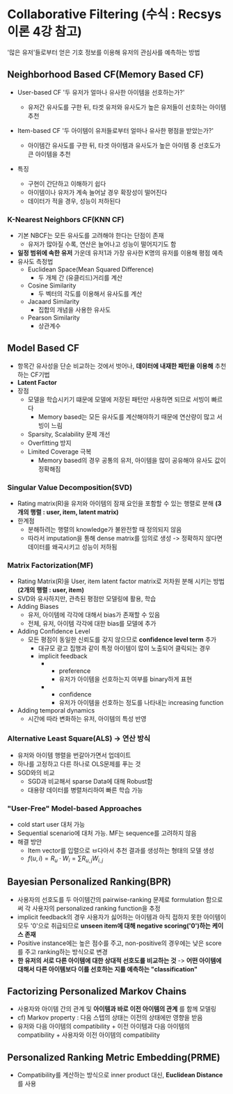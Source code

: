 # Collaborative Filtering (수식 : Recsys 이론 4강 참고)
'많은 유저'들로부터 얻은 기호 정보를 이용해 유저의 관심사를 예측하는 방법

## Neighborhood Based CF(Memory Based CF)

- User-based CF
  '두 유저가 얼마나 유사한 아이템을 선호하는가?'
  - 유저간 유사도를 구한 뒤, 타겟 유저와 유사도가 높은 유저들이 선호하는 아이템 추천

- Item-based CF
  '두 아이템이 유저들로부터 얼마나 유사한 평점을 받았는가?'
  - 아이템간 유사도를 구한 뒤, 타겟 아이템과 유사도가 높은 아이템 중 선호도가 큰 아이템을 추천

- 특징
  - 구현이 간단하고 이해하기 쉽다
  - 아이템이나 유저가 계속 늘어날 경우 확장성이 떨어진다
  - 데이터가 적을 경우, 성능이 저하된다

### K-Nearest Neighbors CF(KNN CF)
- 기본 NBCF는 모든 유사도를 고려해야 한다는 단점이 존재
  - 유저가 많아질 수록, 연산은 늘어나고 성능이 떨어지기도 함
- __일정 범위에 속한 유저__ 가운데 유저1과 가장 유사한 K명의 유저를 이용해 평점 예측
- 유사도 측정법
  - Euclidean Space(Mean Squared Difference)
    - 두 개체 간 (유클리드)거리를 계산
  - Cosine Similarity
    - 두 벡터의 각도를 이용해서 유사도를 계산
  - Jacaard Similarity
    - 집합의 개념을 사용한 유사도
  - Pearson Similarity
    - 상관계수

## Model Based CF
- 항목간 유사성을 단순 비교하는 것에서 벗어나, __데이터에 내재한 패턴을 이용해__ 추천하는 CF기법
- __Latent Factor__
- 장점
  - 모델을 학습시키기 떄문에 모델에 저장된 패턴만 사용하면 되므로 서빙이 빠르다
    - Memory based는 모든 유사도를 계산해야하기 때문에 연산량이 많고 서빙이 느림
  - Sparsity, Scalability 문제 개선
  - Overfitting 방지
  - Limited Coverage 극복
    - Memory based의 경우 공통의 유저, 아이템을 많이 공유해야 유사도 값이 정확해짐

### Singular Value Decomposition(SVD)
- Rating matrix(R)을 유저와 아이템의 잠재 요인을 포함할 수 있는 행렬로 분해 __(3개의 행렬 : user, item, latent matrix)__
- 한계점
  - 분해하려는 행렬의 knowledge가 불완전할 때 정의되지 않음
  - 따라서 imputation을 통해 dense matrix를 임의로 생성 -> 정확하지 않다면 데이터를 왜곡시키고 성능이 저하됨

### Matrix Factorization(MF)
- Rating Matrix(R)을 User, item latent factor matrix로 저차원 분해 시키는 방법 __(2개의 행렬 : user, item)__
- SVD와 유사하지만, 관측된 평점만 모델링에 활용, 학습
- Adding Biases
  - 유저, 아이템에 각각에 대해서 bias가 존재할 수 있음
  - 전체, 유저, 아이템 각각에 대한 bias를 모델에 추가
- Adding Confidence Level
  - 모든 평점이 동일한 신뢰도를 갖지 않으므로 __confidence level term__ 추가
    - 대규모 광고 집행과 같이 특정 아이템이 많이 노출되어 클릭되는 경우
    - implicit feedback
      - + preference
        - 유저가 아이템을 선호하는지 여부를 binary하게 표현
      - + confidence
        - 유저가 아이템을 선호하는 정도를 나타내는 increasing function
- Adding temporal dynamics
  - 시간에 따라 변화하는 유저, 아이템의 특성 반영

### Alternative Least Square(ALS) -> 연산 방식
- 유저와 아이템 행렬을 번갈아가면서 업데이트
- 하나를 고정하고 다른 하나로 OLS문제를 푸는 것
- SGD와의 비교 
  - SGD과 비교해서 sparse Data에 대해 Robust함
  - 대용량 데이터를 병렬처리하여 빠른 학습 가능

### "User-Free" Model-based Approaches
- cold start user 대처 가능
- Sequential scenario에 대처 가능. MF는 sequence를 고려하지 않음
- 해결 방안
  - Item vector를 입렬으로 ㅂ다아서 추천 결과를 생성하는 형태의 모델 생성
  - $f(u,i) = R_u \cdot W_i = \sum R_{u,j} W_{i,j}$

## Bayesian Personalized Ranking(BPR)
- 사용자의 선호도를 두 아이템간의 pairwise-ranking 문제로 formulation 함으로써 각 사용자의 personalized ranking function을 추정
- implicit feedback의 경우 사용자가 싫어하는 아이템과 아직 접하지 못한 아이템이 모두 '0'으로 취급되므로 __unseen item에 대해 negative scoring('0')하는 케이스 존재__
- Positive instance에는 높은 점수를 주고, non-positive의 경우에는 낮은 score를 주고 ranking하는 방식으로 변경
- __한 유저의 서로 다른 아이템에 대한 상대적 선호도를 비교하는 것__ -> __어떤 아이템에 대해서 다른 아이템보다 이를 선호하는 지를 예측하는 "classification"__


## Factorizing Personalized Markov Chains
- 사용자와 아이템 간의 관계 및 __아이템과 바로 이전 아이템의 관계__ 를 함께 모델링
- cf) Markov property : 다음 스텝의 상태는 이전의 상태에만 영향을 받음
- 유저와 다음 아이템의 compatibility + 이전 아이템과 다음 아이템의 compatibility + 사용자와 이전 아이템의 compatibility

## Personalized Ranking Metric Embedding(PRME)
- Compatibility를 계산하는 방식으로 inner product 대신, __Euclidean Distance__ 를 사용

